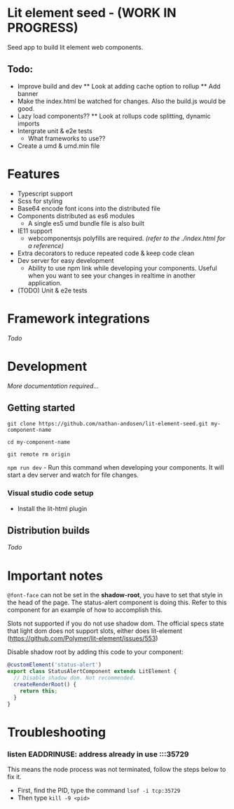 # Lit element seed - (WORK IN PROGRESS)

Seed app to build lit element web components.

## Todo:

* Improve build and dev
** Look at adding cache option to rollup
** Add banner
* Make the index.html be watched for changes. Also the build.js would be good.
* Lazy load components??
** Look at rollups code splitting, dynamic imports
* Intergrate unit & e2e tests
  * What frameworks to use??
* Create a umd & umd.min file


# Features

* Typescript support
* Scss for styling
* Base64 encode font icons into the distributed file
* Components distributed as es6 modules
  * A single es5 umd bundle file is also built
* IE11 support
  * webcomponentsjs polyfills are required. _(refer to the ./index.html for a reference)_
* Extra decorators to reduce repeated code & keep code clean
* Dev server for easy development
  * Ability to use npm link while developing your components. Useful when you want to see your changes in realtime in another application.
* (TODO) Unit & e2e tests

# Framework integrations

_Todo_

# Development

_More documentation required..._

## Getting started

```
git clone https://github.com/nathan-andosen/lit-element-seed.git my-component-name

cd my-component-name

git remote rm origin
```

``npm run dev`` - Run this command when developing your components. It will start a dev server and watch for file changes.

### Visual studio code setup

* Install the lit-html plugin

## Distribution builds

_Todo_

# Important notes

``@font-face`` can not be set in the __shadow-root__, you have to set that style in the head of the page. The status-alert component is doing this. Refer to this component for an example of how to accomplish this.

Slots not supported if you do not use shadow dom. The official specs state that light dom does not support slots, either does lit-element (https://github.com/Polymer/lit-element/issues/553)

Disable shadow root by adding this code to your component:

```javascript
@customElement('status-alert')
export class StatusAlertComponent extends LitElement {
  // Disable shadow dom. Not recommended.
  createRenderRoot() {
    return this;
  }
}
```

# Troubleshooting

### listen EADDRINUSE: address already in use :::35729

This means the node process was not terminated, follow the steps below to fix it.

* First, find the PID, type the command ``lsof -i tcp:35729``
* Then type ``kill -9 <pid>``